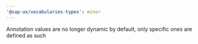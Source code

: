 ```yaml
---
'@sap-ux/vocabularies-types': minor
---
```


Annotation values are no longer dynamic by default, only specific ones are defined as such
